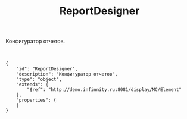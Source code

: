 ﻿---
layout: default
title: ReportDesigner
position: 2
categories: 
tags: 
---

Конфигуратор отчетов.

   

```
{
	"id": "ReportDesigner",
	"description": "Конфигуратор отчетов",
	"type": "object",
	"extends": {
		"$ref": "http://demo.infinnity.ru:8081/display/MC/Element"
	},
	"properties": {
	}
}
```

 

 

